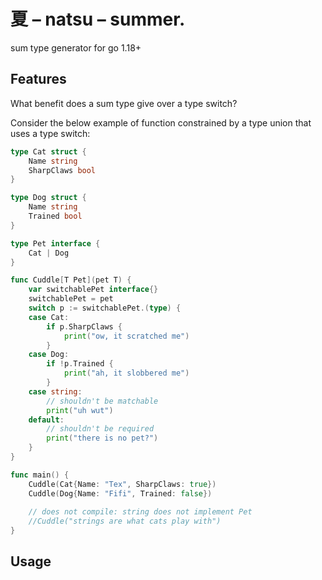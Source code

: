# 夏 – natsu – summer.

sum type generator for go 1.18+

## Features

What benefit does a sum type give over a type switch?

Consider the below example of function constrained by a type union that uses a type switch: 

```go
type Cat struct {
	Name string 
	SharpClaws bool
}

type Dog struct {
	Name string
	Trained bool
}

type Pet interface {
	Cat | Dog
}

func Cuddle[T Pet](pet T) {
	var switchablePet interface{}
	switchablePet = pet
	switch p := switchablePet.(type) {
	case Cat:
		if p.SharpClaws {
			print("ow, it scratched me")
		}
	case Dog:
		if !p.Trained {
			print("ah, it slobbered me")
		}
	case string:
		// shouldn't be matchable
		print("uh wut")
	default:
		// shouldn't be required
		print("there is no pet?")
	}
}

func main() {
	Cuddle(Cat{Name: "Tex", SharpClaws: true})
	Cuddle(Dog{Name: "Fifi", Trained: false})
	
	// does not compile: string does not implement Pet 
	//Cuddle("strings are what cats play with")
}

```

## Usage